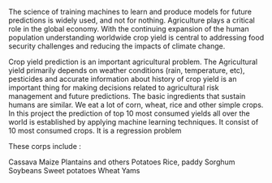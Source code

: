 The science of training machines to learn and produce models for future predictions is widely used, and not for nothing. Agriculture plays a critical role in the global economy. With the continuing expansion of the human population understanding worldwide crop yield is central to addressing food security challenges and reducing the impacts of climate change.

Crop yield prediction is an important agricultural problem. The Agricultural yield primarily depends on weather conditions (rain, temperature, etc), pesticides and accurate information about history of crop yield is an important thing for making decisions related to agricultural risk management and future predictions. The basic ingredients that sustain humans are similar. We eat a lot of corn, wheat, rice and other simple crops. In this project the prediction of top 10 most consumed yields all over the world is established by applying machine learning techniques. It consist of 10 most consumed crops. It is a regression problem

These corps include :

Cassava
Maize
Plantains and others
Potatoes
Rice, paddy
Sorghum
Soybeans
Sweet potatoes
Wheat
Yams

